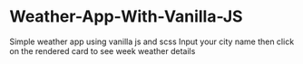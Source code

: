 # Weather-App-With-Vanilla-JS
Simple weather app using vanilla js and scss 
Input your city name then click on the rendered card to see week weather details
